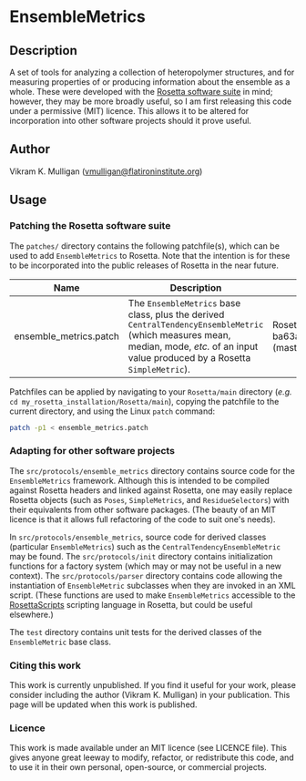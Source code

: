 # EnsembleMetrics

## Description

A set of tools for analyzing a collection of heteropolymer structures, and for measuring properties of or producing information about the ensemble as a whole.  These were developed with the [Rosetta software suite](https://www.rosettacommons.org/software]) in mind; however, they may be more broadly useful, so I am first releasing this code under a permissive (MIT) licence.  This allows it to be altered for incorporation into other software projects should it prove useful.

## Author

Vikram K. Mulligan (vmulligan@flatironinstitute.org)

## Usage

### Patching the Rosetta software suite

The `patches/` directory contains the following patchfile(s), which can be used to add `EnsembleMetrics` to Rosetta.  Note that the intention is for these to be incorporated into the public releases of Rosetta in the near future.

Name | Description | Can be applied to
---- | ----------- | -----------------
ensemble_metrics.patch | The `EnsembleMetrics` base class, plus the derived `CentralTendencyEnsembleMetric` (which measures mean, median, mode, _etc._ of an input value produced by a Rosetta `SimpleMetric`). | Rosetta Git SHA ba63a80f6a64890fca6b4eddf149ec47f9ab428e (master branch, 18 February 2022).

Patchfiles can be applied by navigating to your `Rosetta/main` directory (_e.g._ `cd my_rosetta_installation/Rosetta/main`), copying the patchfile to the current directory, and using the Linux `patch` command:

```sh
patch -p1 < ensemble_metrics.patch
```

### Adapting for other software projects

The `src/protocols/ensemble_metrics` directory contains source code for the `EnsembleMetrics` framework.  Although this is intended to be compiled against Rosetta headers and linked against Rosetta, one may easily replace Rosetta objects (such as `Poses`, `SimpleMetrics`, and `ResidueSelectors`) with their equivalents from other software packages.  (The beauty of an MIT licence is that it allows full refactoring of the code to suit one's needs).

In `src/protocols/ensemble_metrics`, source code for derived classes (particular `EnsembleMetrics`) such as the `CentralTendencyEnsembleMetric` may be found.  The `src/protocols/init` directory contains initialization functions for a factory system (which may or may not be useful in a new context).  The `src/protocols/parser` directory contains code allowing the instantiation of `EnsembleMetric` subclasses when they are invoked in an XML script.  (These functions are used to make `EnsembleMetrics` accessible to the [RosettaScripts](https://www.rosettacommons.org/docs/latest/scripting_documentation/RosettaScripts/RosettaScripts) scripting language in Rosetta, but could be useful elsewhere.)

The `test` directory contains unit tests for the derived classes of the `EnsembleMetric` base class.

### Citing this work

This work is currently unpublished.  If you find it useful for your work, please consider including the author (Vikram K. Mulligan) in your publication.  This page will be updated when this work is published.

### Licence

This work is made available under an MIT licence (see LICENCE file).  This gives anyone great leeway to modify, refactor, or redistribute this code, and to use it in their own personal, open-source, or commercial projects. 